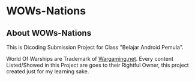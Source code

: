# WOWs-Nations

## About WOWs-Nations

This is Dicoding Submission Project for Class "Belajar Android Pemula".

World Of Warships are Trademark of [Wargaming.net](https://worldofwarships.asia/). Every content Listed/Showed in this Project are goes to their Rightful Owner, this project created just for my learning sake.